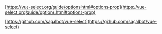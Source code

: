 [https://vue-select.org/guide/options.html#options-prop](https://vue-select.org/guide/options.html#options-prop)

[https://github.com/sagalbot/vue-select](https://github.com/sagalbot/vue-select)
